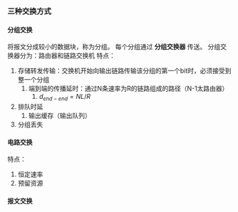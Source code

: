 ### 三种交换方式
#### 分组交换
将报文分成较小的数据块，称为分组。
每个分组通过 __分组交换器__ 传送。
分组交换器分为：路由器和链路交换机
特点：
1. 存储转发传输：交换机开始向输出链路传输该分组的第一个bit时，必须接受到整一个分组
	1. 端到端的传播延时：通过N条速率为R的链路组成的路径（N-1太路由器）
		1. $d_{end-end}=N L/R$
2. 排队时延
	1. 输出缓存（输出队列）
3. 分组丢失
#### 电路交换
特点：
1. 恒定速率
2. 预留资源
#### 报文交换
